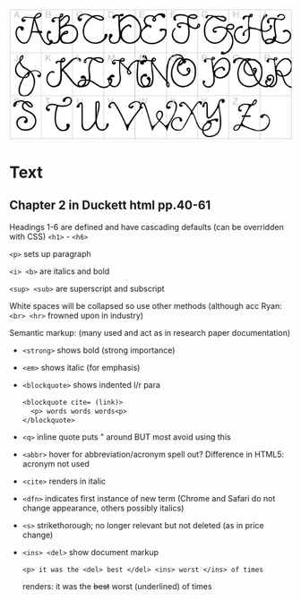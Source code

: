 ![Font](images/font-example.png)
# Text
## Chapter 2 in Duckett html pp.40-61

Headings 1-6 are defined and have cascading defaults (can be overridden with CSS) `<h1>` - `<h6>`

`<p>` sets up paragraph

`<i> <b>` are italics and bold

`<sup> <sub>` are superscript and subscript

White spaces will be collapsed so use other methods (although acc Ryan: `<br> <hr>` frowned upon in industry)

Semantic markup: (many used and act as in research paper documentation)
+ `<strong>` shows bold (strong importance)
+ `<em>` shows italic (for emphasis)
+ `<blockquote>` shows indented l/r para
    ```
    <blockquote cite= (link)>
      <p> words words words<p>
    </blockquote>
    ```
+ `<q>` inline quote puts " around BUT most avoid using this

+ `<abbr>` hover for abbreviation/acronym spell out? Difference in HTML5: acronym not used
+ `<cite>` renders in italic
+ `<dfn>` indicates first instance of new term (Chrome and Safari do not change appearance, others possibly italics)
+ `<s>` strikethorough; no longer relevant but not deleted (as in price change)
+ `<ins> <del>` show document markup
    ```
    <p> it was the <del> best </del> <ins> worst </ins> of times
    ```
    renders: it was the ~~best~~ worst (underlined) of times





